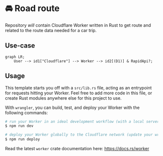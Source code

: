# :oncoming_automobile: Road route

Repository *will* contain Cloudflare Worker written in Rust to get route and related to the route data needed for a car trip.

## Use-case

```mermaid
graph LR;
    User --> id1["Cloudflare"] --> Worker --> id2[(D1)] & RapidApi?;
```

## Usage

This template starts you off with a `src/lib.rs` file, acting as an entrypoint for requests hitting your Worker. Feel free to add more code in this file, or create Rust modules anywhere else for this project to use.

With `wrangler`, you can build, test, and deploy your Worker with the following commands:

```sh
# run your Worker in an ideal development workflow (with a local server, file watcher & more)
$ npm run dev

# deploy your Worker globally to the Cloudflare network (update your wrangler.toml file for configuration)
$ npm run deploy
```

Read the latest `worker` crate documentation here: https://docs.rs/worker

